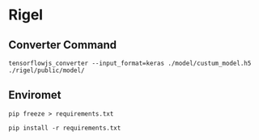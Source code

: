 # Rigel

## Converter Command
```
tensorflowjs_converter --input_format=keras ./model/custum_model.h5 ./rigel/public/model/
```

## Enviromet
```
pip freeze > requirements.txt
```

```
pip install -r requirements.txt
```